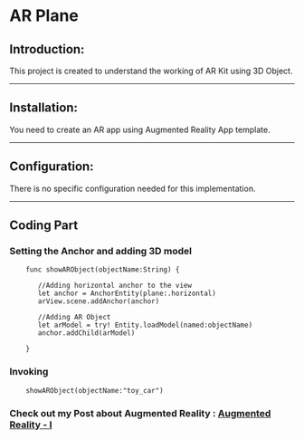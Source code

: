 # AR Plane

## Introduction:

This project is created to understand the working of AR Kit using 3D Object. 

---------------------------------------------------------------------------------------------------

## Installation:

You need to create an AR app using Augmented Reality App template.

----------------------------------------------------------------------------------------------------

## Configuration:


There is no specific configuration needed for this implementation.

----------------------------------------------------------------------------------------------------

## Coding Part 


### Setting the Anchor and adding 3D model

```
    func showARObject(objectName:String) {
       
       //Adding horizontal anchor to the view
       let anchor = AnchorEntity(plane:.horizontal)
       arView.scene.addAnchor(anchor)
       
       //Adding AR Object
       let arModel = try! Entity.loadModel(named:objectName)
       anchor.addChild(arModel)
       
    }
```

### Invoking

```
    showARObject(objectName:"toy_car")
```

### Check out my Post about Augmented Reality : [Augmented Reality - I](https://vijaysn.com/mobile/ios/ios-augmented-reality-ar-i)
